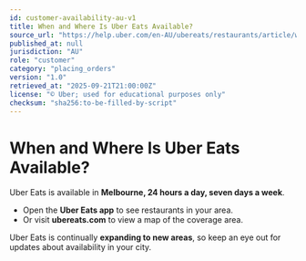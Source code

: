 ```yaml
---
id: customer-availability-au-v1
title: When and Where Is Uber Eats Available?
source_url: "https://help.uber.com/en-AU/ubereats/restaurants/article/when-and-where-is-uber-eats-available-?nodeId=3f8de61e-09dd-4844-afb2-749c9ffc65a8"
published_at: null
jurisdiction: "AU"
role: "customer"
category: "placing_orders"
version: "1.0"
retrieved_at: "2025-09-21T21:00:00Z"
license: "© Uber; used for educational purposes only"
checksum: "sha256:to-be-filled-by-script"
---
```


# When and Where Is Uber Eats Available?

Uber Eats is available in **Melbourne, 24 hours a day, seven days a week**.  

- Open the **Uber Eats app** to see restaurants in your area.  
- Or visit **ubereats.com** to view a map of the coverage area.  

Uber Eats is continually **expanding to new areas**, so keep an eye out for updates about availability in your city.  
